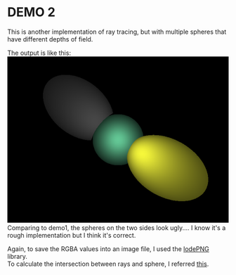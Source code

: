 # DEMO 2                                      
This is another implementation of ray tracing, but with multiple spheres that have different depths of field.               

The output is like this:                                         
![output](test.png)         
Comparing to demo1, the spheres on the two sides look ugly.... I know it's a rough implementation but I think it's correct.



Again, to save the RGBA values into an image file, I used the [lodePNG](http://lodev.org/lodepng) library.                     
To calculate the intersection between rays and sphere, I referred [this](https://www.siggraph.org/education/materials/HyperGraph/raytrace/rtinter1.htm).


